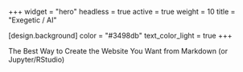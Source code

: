 +++
widget = "hero"
headless = true
active = true
weight = 10
title = "Exegetic / AI"

[design.background]
  color = "#3498db"
  text_color_light = true
+++

The Best Way to Create the Website You Want from Markdown (or Jupyter/RStudio)
